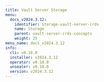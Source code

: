 ```yaml
---
title: Vault Server Storage
menu:
  docs_v2024.3.12:
    identifier: storage-vault-server-crds
    name: Storage
    parent: vault-server-crds-concepts
    weight: 25
menu_name: docs_v2024.3.12
info:
  cli: v0.18.0
  installer: v2024.3.12
  operator: v0.18.0
  unsealer: v0.18.0
  version: v2024.3.12
---
```


